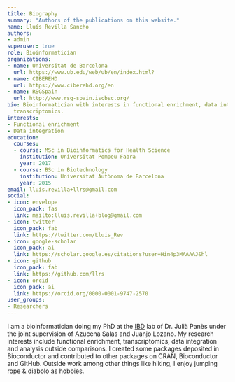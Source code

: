 ```yaml
---
title: Biography
summary: "Authors of the publications on this website."
name: Lluís Revilla Sancho
authors:
- admin
superuser: true
role: Bioinformatician
organizations:
- name: Universitat de Barcelona
  url: https://www.ub.edu/web/ub/en/index.html?
- name: CIBEREHD
  url: https://www.ciberehd.org/en
- name: RSGSpain
  url: http://www.rsg-spain.iscbsc.org/
bio: Bioinformatician with interests in functional enrichment, data integration and
  transcriptomics.
interests:
- Functional enrichment
- Data integration
education:
  courses:
  - course: MSc in Bioinformatics for Health Science
    institution: Universitat Pompeu Fabra
    year: 2017
  - course: BSc in Biotechnology
    institution: Universitat Autònoma de Barcelona
    year: 2015
email: lluis.revilla+llrs@gmail.com
social:
- icon: envelope
  icon_pack: fas
  link: mailto:lluis.revilla+blog@gmail.com
- icon: twitter
  icon_pack: fab
  link: https://twitter.com/Lluis_Rev
- icon: google-scholar
  icon_pack: ai
  link: https://scholar.google.es/citations?user=Hin4p3MAAAAJ&hl
- icon: github
  icon_pack: fab
  link: https://github.com/llrs
- icon: orcid
  icon_pack: ai
  link: https://orcid.org/0000-0001-9747-2570
user_groups:
- Researchers
---
```


I am a bioinformatician doing my PhD at the [IBD](https://ibd-bcn.org) lab of Dr. Julià Panès under the joint supervision of Azucena Salas and Juanjo Lozano. 
My research interests include functional enrichment, transcriptomics, data integration and analysis outside comparisons. 
I created some packages deposited in Bioconductor and contributed to other packages on CRAN, Bioconductor and GitHub. 
Outside work among other things like hiking, I enjoy jumping rope & diabolo as hobbies. 
